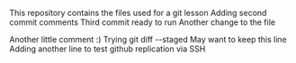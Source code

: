 This repository contains the files used for a git lesson
Adding second commit comments
Third commit ready to run
Another change to the file

Another little comment :)
Trying git diff --staged
May want to keep this line
Adding another line to test github replication via SSH

